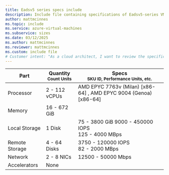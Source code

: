 ```yaml
---
title: Eadsv5 series specs include
description: Include file containing specifications of Eadsv5-series VM sizes.
author: mattmcinnes
ms.topic: include
ms.service: azure-virtual-machines
ms.subservice: sizes
ms.date: 03/12/2025
ms.author: mattmcinnes
ms.reviewer: mattmcinnes
ms.custom: include file
# Customer intent: "As a cloud architect, I want to review the specifications of Eadsv5-series VM sizes, so that I can determine the best virtual machine configuration to meet my project's performance and scalability requirements."
---
```

| Part | Quantity <br><sup>Count Units | Specs <br><sup>SKU ID, Performance Units, etc.  |
|---|---|---|
| Processor      | 2 - 112 vCPUs     | AMD EPYC 7763v (Milan) [x86-64] ,  AMD EPYC 9004 (Genoa) [x86-64]|
| Memory         | 16 - 672 GiB        |    |
| Local Storage  | 1 Disk         | 75 - 3800 GiB 9000 - 450000 IOPS <br>125 - 4000 MBps |
| Remote Storage | 4 - 64 Disks        | 3750 - 120000 IOPS <br>82 - 2000 MBps |
| Network        | 2 - 8 NICs        | 12500 - 50000 Mbps |
| Accelerators   | None            |     |
